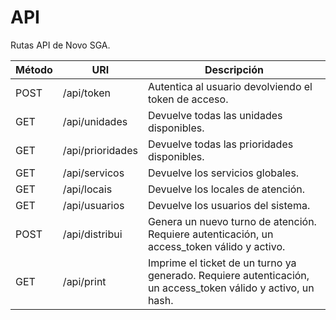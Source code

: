 # API

Rutas API de Novo SGA.

| Método | URI | Descripción |
| --- | --- | --- |
| POST | /api/token | Autentica al usuario devolviendo el token de acceso. |
| GET | /api/unidades | Devuelve todas las unidades disponibles. |
| GET | /api/prioridades | Devuelve todas las prioridades disponibles. |
| GET | /api/servicos | Devuelve los servicios globales. |
| GET | /api/locais | Devuelve los locales de atención. |
| GET | /api/usuarios | Devuelve los usuarios del sistema. |
| POST | /api/distribui | Genera un nuevo turno de atención. Requiere autenticación, un access_token válido y activo. |
| GET | /api/print | Imprime el ticket de un turno ya generado. Requiere autenticación, un access_token válido y activo, un hash. |
